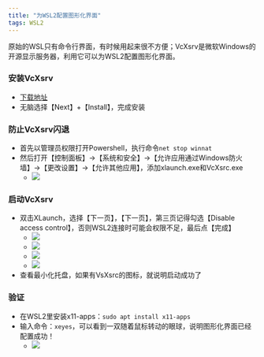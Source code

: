 ```yaml
---
title: "为WSL2配置图形化界面"
tags: WSL2
---
```


原始的WSL只有命令行界面，有时候用起来很不方便；VcXsrv是微软Windows的开源显示服务器，利用它可以为WSL2配置图形化界面。

### 安装VcXsrv
* [下载地址](https://sourceforge.net/projects/vcxsrv/)
* 无脑选择【Next】+【Install】，完成安装

### 防止VcXsrv闪退
* 首先以管理员权限打开Powershell，执行命令`net stop winnat`
* 然后打开【控制面板】->【系统和安全】->【允许应用通过Windows防火墙】->【更改设置】->【允许其他应用】，添加xlaunch.exe和VcXsrc.exe
    * ![](https://lrel7.github.io/assets/images/2023-07-28-11-40-00.png)

### 启动VcXsrv
* 双击XLaunch，选择【下一页】，【下一页】，第三页记得勾选【Disable access control】，否则WSL2连接时可能会权限不足，最后点【完成】
  * ![](https://lrel7.github.io/assets/images/2023-07-28-11-44-00.png)
  * ![](https://lrel7.github.io/assets/images/2023-07-28-11-44-14.png)
  * ![](https://lrel7.github.io/assets/images/2023-07-28-11-44-59.png)
  * ![](https://lrel7.github.io/assets/images/2023-07-28-11-45-14.png)
* 查看最小化托盘，如果有VsXsrc的图标，就说明启动成功了

### 验证
* 在WSL2里安装x11-apps：`sudo apt install x11-apps`
* 输入命令：`xeyes`，可以看到一双随着鼠标转动的眼球，说明图形化界面已经配置成功！
  * ![](https://lrel7.github.io/assets/images/2023-07-28-11-49-14.png)